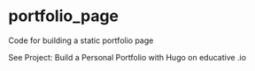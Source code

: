 # portfolio_page
Code for building a static portfolio page

See Project: Build a Personal Portfolio with Hugo on educative .io
